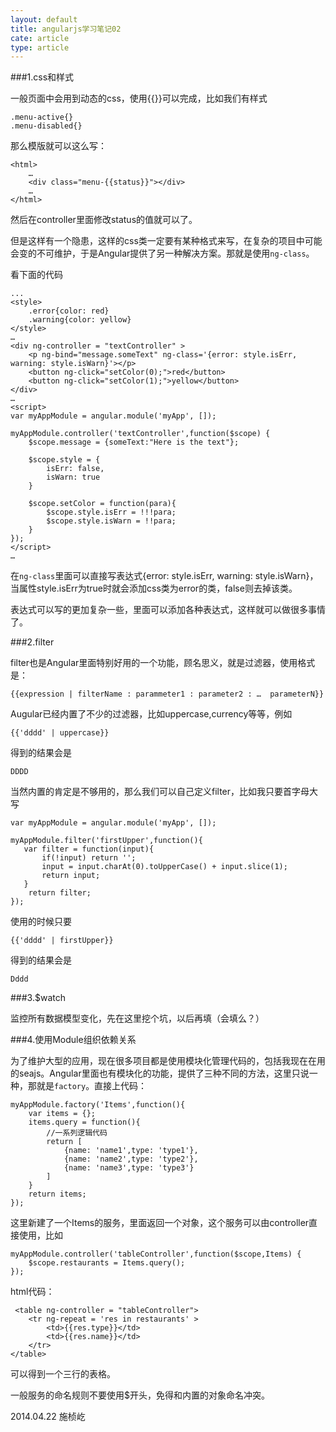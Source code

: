 ```yaml
---
layout: default
title: angularjs学习笔记02
cate: article
type: article
---
```


###1.css和样式

一般页面中会用到动态的css，使用{{}}可以完成，比如我们有样式

	.menu-active{}
	.menu-disabled{}
	
那么模版就可以这么写：

	<html>
		…
		<div class="menu-{{status}}"></div>
		…		
	</html>
	
然后在controller里面修改status的值就可以了。

但是这样有一个隐患，这样的css类一定要有某种格式来写，在复杂的项目中可能会变的不可维护，于是Angular提供了另一种解决方案。那就是使用`ng-class`。

看下面的代码

	...
	<style>
        .error{color: red}
        .warning{color: yellow}
    </style>
    …
    <div ng-controller = "textController" >
        <p ng-bind="message.someText" ng-class='{error: style.isErr, warning: style.isWarn}'></p>
        <button ng-click="setColor(0);">red</button>
        <button ng-click="setColor(1);">yellow</button>
    </div>
    …
    <script>
    var myAppModule = angular.module('myApp', []);

    myAppModule.controller('textController',function($scope) {
        $scope.message = {someText:"Here is the text"};

        $scope.style = {
            isErr: false,
            isWarn: true
        }

        $scope.setColor = function(para){
            $scope.style.isErr = !!!para;
            $scope.style.isWarn = !!para;
        }
    });
    </script>
    …
    
在`ng-class`里面可以直接写表达式{error: style.isErr, warning: style.isWarn}，当属性style.isErr为true时就会添加css类为error的类，false则去掉该类。

表达式可以写的更加复杂一些，里面可以添加各种表达式，这样就可以做很多事情了。
	
###2.filter

filter也是Angular里面特别好用的一个功能，顾名思义，就是过滤器，使用格式是：
	
	{{expression | filterName : parammeter1 : parameter2 : …  parameterN}}
	
Augular已经内置了不少的过滤器，比如uppercase,currency等等，例如

	{{'dddd' | uppercase}}
	
得到的结果会是

	DDDD
	
当然内置的肯定是不够用的，那么我们可以自己定义filter，比如我只要首字母大写

	var myAppModule = angular.module('myApp', []);
	
	myAppModule.filter('firstUpper',function(){
       var filter = function(input){
           if(!input) return '';
           input = input.charAt(0).toUpperCase() + input.slice(1);
           return input;
       }
        return filter;
    });

使用的时候只要

	{{'dddd' | firstUpper}}
	
		
得到的结果会是

	Dddd
	
###3.$watch

监控所有数据模型变化，先在这里挖个坑，以后再填（会填么？）

###4.使用Module组织依赖关系

为了维护大型的应用，现在很多项目都是使用模块化管理代码的，包括我现在在用的seajs。Angular里面也有模块化的功能，提供了三种不同的方法，这里只说一种，那就是`factory`。直接上代码：
	
	myAppModule.factory('Items',function(){
        var items = {};
        items.query = function(){
            //一系列逻辑代码
            return [
                {name: 'name1',type: 'type1'},
                {name: 'name2',type: 'type2'},
                {name: 'name3',type: 'type3'}
            ]
        }
        return items;
    });
    
这里新建了一个Items的服务，里面返回一个对象，这个服务可以由controller直接使用，比如

	myAppModule.controller('tableController',function($scope,Items) {
        $scope.restaurants = Items.query();        
    });
    
html代码：
	
	 <table ng-controller = "tableController">
        <tr ng-repeat = 'res in restaurants' >
            <td>{{res.type}}</td>
            <td>{{res.name}}</td>
        </tr>
    </table>

可以得到一个三行的表格。

一般服务的命名规则不要使用$开头，免得和内置的对象命名冲突。

2014.04.22 施桢屹



	


	

	

	

	
  
  
  
  
  
  





